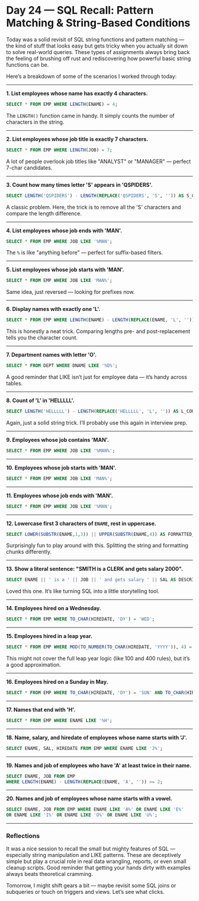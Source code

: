 # Day 24 — SQL Recall: Pattern Matching & String-Based Conditions

Today was a solid revisit of SQL string functions and pattern matching — the kind of stuff that looks easy but gets tricky when you actually sit down to solve real-world queries. These types of assignments always bring back the feeling of brushing off rust and rediscovering how powerful basic string functions can be.

Here’s a breakdown of some of the scenarios I worked through today:

---

**1. List employees whose name has exactly 4 characters.**

```sql
SELECT * FROM EMP WHERE LENGTH(ENAME) = 4;
````

The `LENGTH()` function came in handy. It simply counts the number of characters in the string.

---

**2. List employees whose job title is exactly 7 characters.**

```sql
SELECT * FROM EMP WHERE LENGTH(JOB) = 7;
```

A lot of people overlook job titles like "ANALYST" or "MANAGER" — perfect 7-char candidates.

---

**3. Count how many times letter 'S' appears in 'QSPIDERS'.**

```sql
SELECT LENGTH('QSPIDERS') - LENGTH(REPLACE('QSPIDERS', 'S', '')) AS S_COUNT FROM DUAL;
```

A classic problem. Here, the trick is to remove all the 'S' characters and compare the length difference.

---

**4. List employees whose job ends with 'MAN'.**

```sql
SELECT * FROM EMP WHERE JOB LIKE '%MAN';
```

The `%` is like "anything before" — perfect for suffix-based filters.

---

**5. List employees whose job starts with 'MAN'.**

```sql
SELECT * FROM EMP WHERE JOB LIKE 'MAN%';
```

Same idea, just reversed — looking for prefixes now.

---

**6. Display names with exactly one 'L'.**

```sql
SELECT * FROM EMP WHERE LENGTH(ENAME) - LENGTH(REPLACE(ENAME, 'L', '')) = 1;
```

This is honestly a neat trick. Comparing lengths pre- and post-replacement tells you the character count.

---

**7. Department names with letter 'O'.**

```sql
SELECT * FROM DEPT WHERE DNAME LIKE '%O%';
```

A good reminder that LIKE isn’t just for employee data — it’s handy across tables.

---

**8. Count of 'L' in 'HELLLLL'.**

```sql
SELECT LENGTH('HELLLLL') - LENGTH(REPLACE('HELLLLL', 'L', '')) AS L_COUNT FROM DUAL;
```

Again, just a solid string trick. I’ll probably use this again in interview prep.

---

**9. Employees whose job contains 'MAN'.**

```sql
SELECT * FROM EMP WHERE JOB LIKE '%MAN%';
```

---

**10. Employees whose job starts with 'MAN'.**

```sql
SELECT * FROM EMP WHERE JOB LIKE 'MAN%';
```

---

**11. Employees whose job ends with 'MAN'.**

```sql
SELECT * FROM EMP WHERE JOB LIKE '%MAN';
```

---

**12. Lowercase first 3 characters of `ENAME`, rest in uppercase.**

```sql
SELECT LOWER(SUBSTR(ENAME,1,3)) || UPPER(SUBSTR(ENAME,4)) AS FORMATTED_NAME FROM EMP;
```

Surprisingly fun to play around with this. Splitting the string and formatting chunks differently.

---

**13. Show a literal sentence: "SMITH is a CLERK and gets salary 2000".**

```sql
SELECT ENAME || ' is a ' || JOB || ' and gets salary ' || SAL AS DESCRIPTION FROM EMP;
```

Loved this one. It’s like turning SQL into a little storytelling tool.

---

**14. Employees hired on a Wednesday.**

```sql
SELECT * FROM EMP WHERE TO_CHAR(HIREDATE, 'DY') = 'WED';
```

---

**15. Employees hired in a leap year.**

```sql
SELECT * FROM EMP WHERE MOD(TO_NUMBER(TO_CHAR(HIREDATE, 'YYYY')), 4) = 0;
```

This might not cover the full leap year logic (like 100 and 400 rules), but it’s a good approximation.

---

**16. Employees hired on a Sunday in May.**

```sql
SELECT * FROM EMP WHERE TO_CHAR(HIREDATE, 'DY') = 'SUN' AND TO_CHAR(HIREDATE, 'MM') = '05';
```

---

**17. Names that end with 'H'.**

```sql
SELECT * FROM EMP WHERE ENAME LIKE '%H';
```

---

**18. Name, salary, and hiredate of employees whose name starts with 'J'.**

```sql
SELECT ENAME, SAL, HIREDATE FROM EMP WHERE ENAME LIKE 'J%';
```

---

**19. Names and job of employees who have 'A' at least twice in their name.**

```sql
SELECT ENAME, JOB FROM EMP 
WHERE LENGTH(ENAME) - LENGTH(REPLACE(ENAME, 'A', '')) >= 2;
```

---

**20. Names and job of employees whose name starts with a vowel.**

```sql
SELECT ENAME, JOB FROM EMP WHERE ENAME LIKE 'A%' OR ENAME LIKE 'E%' 
OR ENAME LIKE 'I%' OR ENAME LIKE 'O%' OR ENAME LIKE 'U%';
```

---

### Reflections

It was a nice session to recall the small but mighty features of SQL — especially string manipulation and LIKE patterns. These are deceptively simple but play a crucial role in real data wrangling, reports, or even small cleanup scripts. Good reminder that getting your hands dirty with examples always beats theoretical cramming.

Tomorrow, I might shift gears a bit — maybe revisit some SQL joins or subqueries or touch on triggers and views. Let’s see what clicks.


